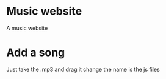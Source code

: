 # Music website
A music website

# Add a song 
Just take the .mp3 and drag it 
change the name is the js files

